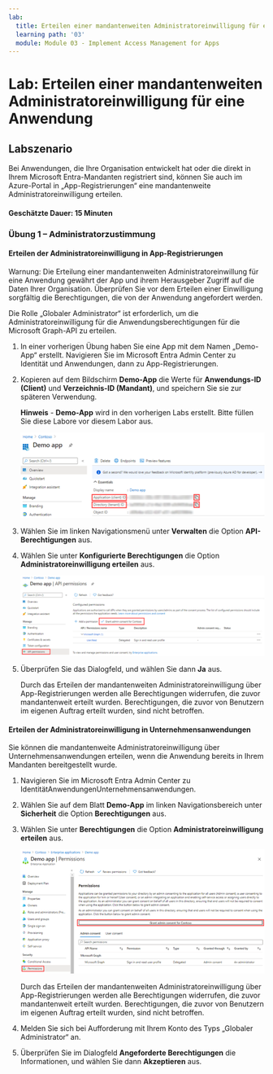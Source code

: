 ```yaml
---
lab:
  title: Erteilen einer mandantenweiten Administratoreinwilligung für eine Anwendung
  learning path: '03'
  module: Module 03 - Implement Access Management for Apps
---
```


# Lab: Erteilen einer mandantenweiten Administratoreinwilligung für eine Anwendung

## Labszenario

Bei Anwendungen, die Ihre Organisation entwickelt hat oder die direkt in Ihrem Microsoft Entra-Mandanten registriert sind, können Sie auch im Azure-Portal in „App-Registrierungen“ eine mandantenweite Administratoreinwilligung erteilen.

#### Geschätzte Dauer: 15 Minuten

### Übung 1 – Administratorzustimmung

#### Erteilen der Administratoreinwilligung in App-Registrierungen

   Warnung: Die Erteilung einer mandantenweiten Administratoreinwillung für eine Anwendung gewährt der App und ihrem Herausgeber Zugriff auf die Daten Ihrer Organisation. Überprüfen Sie vor dem Erteilen einer Einwilligung sorgfältig die Berechtigungen, die von der Anwendung angefordert werden.

Die Rolle „Globaler Administrator“ ist erforderlich, um die Administratoreinwilligung für die Anwendungsberechtigungen für die Microsoft Graph-API zu erteilen.

1. In einer vorherigen Übung haben Sie eine App mit dem Namen „Demo-App“ erstellt. Navigieren Sie im Microsoft Entra Admin Center zu Identität und Anwendungen, dann zu App-Registrierungen.

2. Kopieren auf dem Bildschirm **Demo-App** die Werte für **Anwendungs-ID (Client)** und **Verzeichnis-ID (Mandant)**, und speichern Sie sie zur späteren Verwendung.

    **Hinweis** - **Demo-App** wird in den vorherigen Labs erstellt. Bitte füllen Sie diese Labore vor diesem Labor aus.

    ![Bildschirmabbildung der Anzeige des Blatts „Demo-App“ mit hervorgehobener Verzeichnis-ID](./media/lp3-mod3-demo-app-directory-id.png)

3. Wählen Sie im linken Navigationsmenü unter **Verwalten** die Option **API-Berechtigungen** aus.

4. Wählen Sie unter **Konfigurierte Berechtigungen** die Option **Administratoreinwilligung erteilen** aus.

    ![Bildschirmabbildung mit der Seite „API-Berechtigung“ mit hervorgehobener Option „Administratoreinwilligung erteilen“ für Contoso](./media/lp3-mod3-api-permissions-admin-consent.png)

5. Überprüfen Sie das Dialogfeld, und wählen Sie dann **Ja** aus.

   Durch das Erteilen der mandantenweiten Administratoreinwilligung über App-Registrierungen werden alle Berechtigungen widerrufen, die zuvor mandantenweit erteilt wurden. Berechtigungen, die zuvor von Benutzern im eigenen Auftrag erteilt wurden, sind nicht betroffen.

#### Erteilen der Administratoreinwilligung in Unternehmensanwendungen

Sie können die mandantenweite Administratoreinwilligung über Unternehmensanwendungen erteilen, wenn die Anwendung bereits in Ihrem Mandanten bereitgestellt wurde.

1. Navigieren Sie im Microsoft Entra Admin Center zu IdentitätAnwendungenUnternehmensanwendungen.

2. Wählen Sie auf dem Blatt **Demo-App** im linken Navigationsbereich unter **Sicherheit** die Option **Berechtigungen** aus.

3. Wählen Sie unter **Berechtigungen** die Option **Administratoreinwilligung erteilen** aus.

    ![Bildschirmabbildung mit der Seite „Berechtigungen“ für die Demo-App mit hervorgehobener Option „Administratoreinwilligung erteilen“ für Contoso](./media/lp3-mod3-grant-admin-consent-in-enterprise-app.png)

   Durch das Erteilen der mandantenweiten Administratoreinwilligung über App-Registrierungen werden alle Berechtigungen widerrufen, die zuvor mandantenweit erteilt wurden. Berechtigungen, die zuvor von Benutzern im eigenen Auftrag erteilt wurden, sind nicht betroffen.

4. Melden Sie sich bei Aufforderung mit Ihrem Konto des Typs „Globaler Administrator“ an.

5. Überprüfen Sie im Dialogfeld **Angeforderte Berechtigungen** die Informationen, und wählen Sie dann **Akzeptieren** aus.
